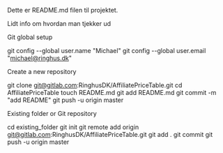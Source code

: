 Dette er README.md filen til projektet.

Lidt info om hvordan man tjekker ud

Git global setup

git config --global user.name "Michael"
git config --global user.email "michael@ringhus.dk"

Create a new repository

git clone git@gitlab.com:RinghusDK/AffiliatePriceTable.git
cd AffiliatePriceTable
touch README.md
git add README.md
git commit -m "add README"
git push -u origin master

Existing folder or Git repository

cd existing_folder
git init
git remote add origin git@gitlab.com:RinghusDK/AffiliatePriceTable.git
git add .
git commit
git push -u origin master
